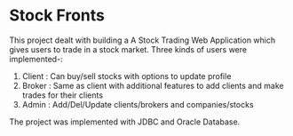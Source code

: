 Stock Fronts
==============

This project dealt with building a A Stock Trading Web Application which gives users to trade in a stock market.
Three kinds of users were implemented-:
1. Client : Can buy/sell stocks with options to update profile
2. Broker : Same as client with additional features to add clients and make trades for their clients
3. Admin : Add/Del/Update clients/brokers and companies/stocks

The project was implemented with JDBC and Oracle Database.
